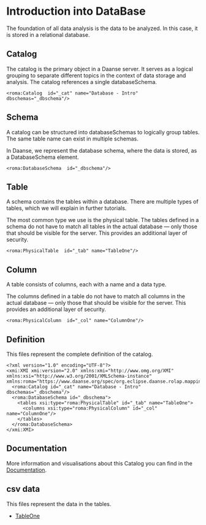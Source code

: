 # Introduction into DataBase

The foundation of all data analysis is the data to be analyzed.
In this case, it is stored in a relational database.


## Catalog

The catalog is the primary object in a Daanse server. It serves as a logical grouping to separate different topics in the context of data storage and analysis. The catalog references a single databaseSchema.


```xmi
<roma:Catalog  id="_cat" name="Database - Intro" dbschemas="_dbschema"/>

```

## Schema

A catalog can be structured into databaseSchemas to logically group tables. The same table name can exist in multiple schemas.

In Daanse, we represent the database schema, where the data is stored, as a DatabaseSchema element.


```xmi
<roma:DatabaseSchema  id="_dbschema"/>

```

## Table

A schema contains the tables within a database. There are multiple types of tables, which we will explain in further tutorials.

The most common type we use is the physical table. The tables defined in a schema do not have to match all tables in the actual database — only those that should be visible for the server. This provides an additional layer of security.


```xmi
<roma:PhysicalTable  id="_tab" name="TableOne"/>

```

## Column

A table consists of columns, each with a name and a data type.

The columns defined in a table do not have to match all columns in the actual database — only those that should be visible for the server. This provides an additional layer of security.


```xmi
<roma:PhysicalColumn  id="_col" name="ColumnOne"/>

```


## Definition

This files represent the complete definition of the catalog.

```xmi
<?xml version="1.0" encoding="UTF-8"?>
<xmi:XMI xmi:version="2.0" xmlns:xmi="http://www.omg.org/XMI" xmlns:xsi="http://www.w3.org/2001/XMLSchema-instance" xmlns:roma="https://www.daanse.org/spec/org.eclipse.daanse.rolap.mapping">
  <roma:Catalog id="_cat" name="Database - Intro" dbschemas="_dbschema"/>
  <roma:DatabaseSchema id="_dbschema">
    <tables xsi:type="roma:PhysicalTable" id="_tab" name="TableOne">
      <columns xsi:type="roma:PhysicalColumn" id="_col" name="ColumnOne"/>
    </tables>
  </roma:DatabaseSchema>
</xmi:XMI>

```
## Documentation

More information and visualisations about this Catalog you can find in the [Documentation](./DOCUMENTATION.MD).

## csv data


This files represent the data in the tables.

- [TableOne](./data/TableOne.csv)


